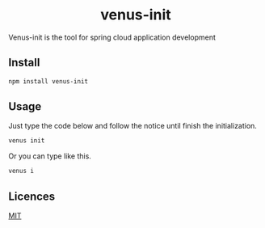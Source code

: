 <h1 align="center">venus-init</h1>
Venus-init is the tool for spring cloud application development


## Install
```bash
npm install venus-init
```

## Usage
Just type the code below and follow the notice until finish the initialization.
```bash
venus init
```
Or you can type like this.
```bash
venus i
```

## Licences
[MIT](https://github.com/detectiveHLH/venus-init/blob/master/LICENSE)
